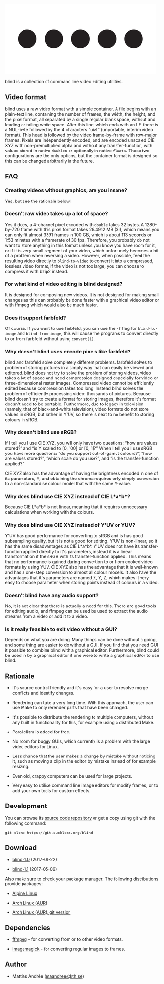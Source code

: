 ![blind](blind.svg)

blind is a collection of command line video editing utilities.

Video format
------------

blind uses a raw video format with a simple container. A
file begins with an plain-text line, containing the
number of frames, the width, the height, and the pixel
format, all separated by a single regular blank space,
without and leading or tailing white space. After this
line, which ends with an LF, there is a NUL-byte
followed by the 4 characters “uivf” (unportable, interim
video format). This head is followed by the video
frame-by-frame with row-major frames. Pixels are
independently encoded, and are encoded unscaled CIE XYZ
with non-premultiplied alpha and without any
transfer-function, with values stored in native `double`s
or optionally in native `float`s. These two configurations
are the only options, but the container format is
designed so this can be changed arbitrarily in the future.

FAQ
---

### Creating videos without graphics, are you insane?

Yes, but see the rationale below!

### Doesn't raw video takes up a lot of space?

Yes it does, a 4-channel pixel encoded with `double`
takes 32 bytes. A 1280-by-720 frame with this pixel format
takes 29.4912 MB (SI), which means you can only fit almost
3391 frames in 100 GB, which is about 113 seconds or 1:53
minutes with a framerate of 30 fps. Therefore, you
probably do not want to store anything in this format
unless you know you have room for it, or if it is very
small segment of your video, which unfortunely becomes a
bit of a problem when reversing a video. However, when
possible, feed the resulting video directly to
`blind-to-video` to convert it into a compressed,
lossless video format, if the video is not too large, you
can choose to compress it with bzip2 instead.

### For what kind of video editing is blind designed?

It is designed for composing new videos. It is not
designed for making small changes as this can probably
be done faster with a graphical video editor or with
ffmpeg which would also be much faster.

### Does it support farbfeld?

Of course. If you want to use farbfeld, you can use
the `-f` flag for `blind-to-image` and `blind-from-image`,
this will cause the programs to convert directly to
or from farbfeld without using `convert(1)`.

### Why doesn't blind uses encode pixels like farbfeld?

blind and farbfeld solve completely different problems.
farbfeld solves to problem of storing pictures in a
simply way that can easily be viewed and editored.
blind does not try to solve the problem of storing
videos, video takes a lot of space and need compression
designed especially for video or three-dimensional
raster images. Compressed video cannot be efficiently
edited because compression takes too long. Instead
blind solves the problem of efficiently processing
video: thousands of pictures. Because blind doesn't
try to create a format for storing images, therefore
it's format doesn't need to be portable. Furthermore,
due to legacy in television (namely, that of
black-and-white television), video formats do not
store values in sRGB, but rather in Y'UV, so there
is next to no benefit to storing colours in sRGB.

### Why doesn't blind use sRGB?

If I tell you I use CIE XYZ, you will only have two
questions: “how are values stored?” and “is Y scaled
to [0, 100] or [0, 1]?” When I tell you I use sRGB
you have more questions: “do you support out-of-gamut
colours?”, “how are values stored?”, “which scale
do you use?”, and “is the transfer-function applied?”

CIE XYZ also has the advantage of having the brightness
encoded in one of its parameters, Y, and obtaining
the chroma requires only simply conversion to a
non-standardise colour model that with the same Y-value.

### Why does blind use CIE XYZ instead of CIE L\*a\*b\*?

Because CIE L\*a\*b\* is not linear, meaning that it
requires unnecessary calculations when working with
the colours.

### Why does blind use CIE XYZ instead of Y'UV or YUV?

Y'UV has good performance for converting to sRGB and
is has good subsampling quality, but it is not a good
for editing. Y'UV is non-linear, so it has the same
disadvantages as CIE L\*a\*b\*. Y'UV does not have its
transfer-function applied directly to it's parameters,
instead it is a linear transformation if the sRGB with
its transfer-function applied. This means that no
performance is gained during convertion to or from
cooked video formats by using YUV. CIE XYZ also has
the advantage that it is well-known and has a one-step
conversion to almost all colour models. It also have the
advantages that it's parameters are named X, Y, Z, which
makes it very easy to choose parameter when storing
points instead of colours in a video.

### Doesn't blind have any audio support?

No, it is not clear that there is actually a need for
this. There are good tools for editing audio, and
ffmpeg can be used be used to extract the audio streams
from a video or add it to a video.

### Is it really feasible to exit video without a GUI?

Depends on what you are doing. Many things can be done
without a going, and some thing are easier to do without
a GUI. If you find that you need GUI it possible to
combine blind with a graphical editor. Furthermore,
blind could be used in by a graphical editor if one
were to write a graphical editor to use blind.

Rationale
---------

* It's source control friendly and it's easy for a user to
  resolve merge conflicts and identify changes.

* Rendering can take a very long time. With this approach,
  the user can use Make to only rerender parts that have
  been changed.

* It's possible to distribute the rendering to multiple
  computers, without any built in functionality for this,
  for example using a distributed Make.

* Parallelism is added for free.

* No room for buggy GUIs, which currently is a problem with
  the large video editors for Linux.

* Less chance that the user makes a change by mistake
  without noticing it, such as moving a clip in the editor
  by mistake instead of for example resizing.

* Even old, crappy computers can be used for large projects.

* Very easy to utilise command line image editors for modify
  frames, or to add your own tools for custom effects.

Development
-----------

You can browse its [source code repository](//git.suckless.org/blind)
or get a copy using git with the following command:

	git clone https://git.suckless.org/blind

Download
--------

* [blind-1.0](//dl.suckless.org/tools/blind-1.0.tar.gz) (2017-01-22)

* [blind-1.1](//dl.suckless.org/tools/blind-1.1.tar.gz) (2017-05-06)

Also make sure to check your package manager. The following distributions provide packages:

* [Alpine Linux](https://pkgs.alpinelinux.org/package/edge/testing/x86_64/blind)

* [Arch Linux (AUR)](https://aur.archlinux.org/packages/blind/)

* [Arch Linux (AUR), git version](https://aur.archlinux.org/packages/blind-git/)

Dependencies
------------

* [ffmpeg](https://www.ffmpeg.org/) - for converting from or to other video formats.

* [imagemagick](https://www.imagemagick.org/) - for converting regular images to frames.

Author
------

* Mattias Andrée (maandree@kth.se)
